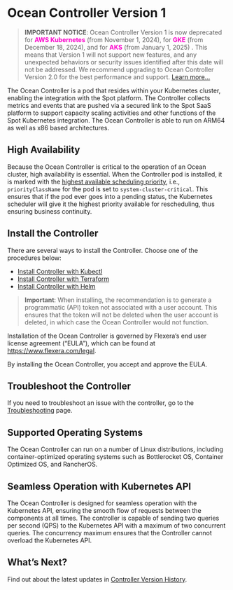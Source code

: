 # Ocean Controller Version 1

>**IMPORTANT NOTICE**: Ocean Controller Version 1 is now deprecated for **<font color="#FC01CC">AWS Kubernetes</font>** (from November 1, 2024), for **<font color="#FC01CC">GKE</font>** (from December 18, 2024), and for **<font color="#FC01CC">AKS</font>** (from January 1, 2025) . This means that Version 1 will not support new features, and any unexpected behaviors or security issues identified after this date will not be addressed. We recommend upgrading to Ocean Controller Version 2.0 for the best performance and support.    [Learn more...](https://docs.spot.io/ocean/tutorials/ocean-controller-v2/)    

The Ocean Controller is a pod that resides within your Kubernetes cluster, enabling the integration with the Spot platform. The Controller collects metrics and events that are pushed via a secured link to the Spot SaaS platform to support capacity scaling activities and other functions of the Spot Kubernetes integration. The Ocean Controller is able to run on ARM64 as well as x86 based architectures.

## High Availability

Because the Ocean Controller is critical to the operation of an Ocean cluster, high availability is essential. When the Controller pod is installed, it is marked with the [highest available scheduling priority](https://kubernetes.io/docs/tasks/administer-cluster/guaranteed-scheduling-critical-addon-pods/), i.e., `priorityClassName` for the pod is set to `system-cluster-critical`. This ensures that if the pod ever goes into a pending status, the Kubernetes scheduler will give it the highest priority available for rescheduling, thus ensuring business continuity.

## Install the Controller

There are several ways to install the Controller. Choose one of the procedures below:

- [Install Controller with Kubectl](ocean/tutorials/spot-kubernetes-controller/install-with-kubectl)
- [Install Controller with Terraform](ocean/tutorials/spot-kubernetes-controller/install-with-terraform)
- [Install Controller with Helm](ocean/tutorials/spot-kubernetes-controller/install-with-helm)

>**Important**: When installing, the recommendation is to generate a programmatic (API) token not associated with a user account. This ensures that the token will not be deleted when the user account is deleted, in which case the Ocean Controller would not function.

Installation of the Ocean Controller is governed by Flexera’s end user license agreement (“EULA”), which can be found at https://www.flexera.com/legal.

By installing the Ocean Controller, you accept and approve the EULA.

## Troubleshoot the Controller

If you need to troubleshoot an issue with the controller, go to the [Troubleshooting](ocean/troubleshooting/troubleshoot-controller) page.

## Supported Operating Systems

The Ocean Controller can run on a number of Linux distributions, including container-optimized operating systems such as Bottlerocket OS, Container Optimized OS, and RancherOS.

## Seamless Operation with Kubernetes API

The Ocean Controller is designed for seamless operation with the Kubernetes API, ensuring the smooth flow of requests between the components at all times. The controller is capable of sending two queries per second (QPS) to the Kubernetes API with a maximum of two concurrent queries. The concurrency maximum ensures that the Controller cannot overload the Kubernetes API.

## What’s Next?

Find out about the latest updates in [Controller Version History](ocean/tutorials/spot-kubernetes-controller/controller-version-history).
